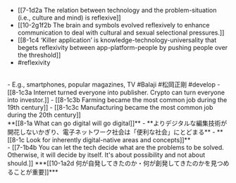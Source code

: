 - [[7-1d2a The relation between technology and the problem-situation (i.e., culture and mind) is reflexive]]
- [[10-2g1f2b The brain and symbols evolved reflexively to enhance communication to deal with cultural and sexual selectional pressures.]]
- [[8-1c4 ‘Killer application’ is knowledge-technology-universality that begets reflexivity between app-platform-people by pushing people over the threshold]]
- #reflexivity
<br>
- E.g., smartphones, popular magazines, TV #Balaji #松岡正剛 #develop 
  - [[8-1c3a Internet turned everyone into publisher. Crypto can turn everyone into investor.]]
  - [[8-1c3b Farming became the most common job during the 19th century]]
  - [[8-1c3c Manufacturing became the most common job during the 20th century]]
<br>
**[[8-1a What can go digital will go digital]]**
- **よりデジタルな編集技術が開花しないかぎり、電子ネットワーク社会は「便利な社会」にとどまる**
  - **[[8-1c Look for inherently digital-native areas and concepts]]**
<br>
- [[7-1b4b You can let the tech decide what are the problems to be solved. Otherwise, it will decide by itself. It's about possibility and not about should.]]
	***[[10-1a2d 何が自発してきたのか・何が創発してきたのかを見つめることが重要]]***

